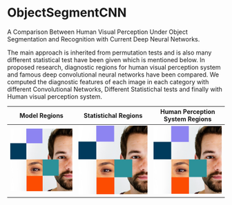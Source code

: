 # ObjectSegmentCNN

A Comparison Between Human Visual Perception Under Object Segmentation and
Recognition with Current Deep Neural Networks.

The main approach is inherited from permutation tests and is also many different statistical test have been given which is mentioned below.
In proposed research, diagnostic regions for human visual perception system and famous deep convolutional neural networks have been compared.
We computed the diagnostic features of each image in each category with different Convolutional Networks, Different Statistichal tests and finally with Human visual perception system.

Model Regions             |  Statistichal Regions          | Human Perception System Regions 
:-------------------------:|:-------------------------:|:-------------------------:
![](/images/1.jpg)  |  ![](/images/2.jpg) | ![](/images/2.jpg) | ![](/images/2.jpg)
